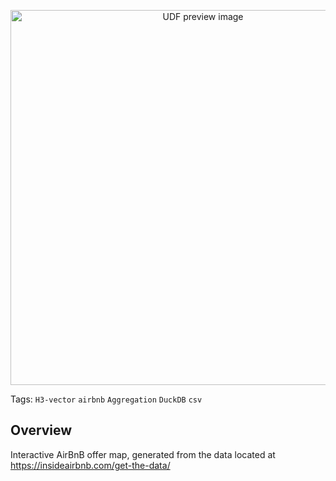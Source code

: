 <!--fused:preview-->
<p align="center"><img src="https://www.geomermaids.com/wp-content/uploads/2024/04/airbnb_new_orleans.png" width="600" alt="UDF preview image"></p>

<!--fused:tags-->
Tags:  `H3-vector` `airbnb` `Aggregation` `DuckDB` `csv`

<!--fused:readme-->
## Overview

Interactive AirBnB offer map, generated from the data located at https://insideairbnb.com/get-the-data/
